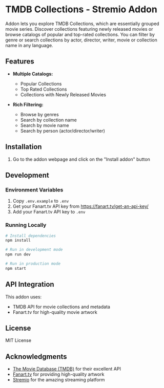 # TMDB Collections - Stremio Addon

Addon lets you explore TMDB Collections, which are essentially grouped movie series. Discover collections featuring newly released movies or browse catalogs of popular and top-rated collections. You can filter by genre or search collections by actor, director, writer, movie or collection name in any language.

## Features

- **Multiple Catalogs:**

  - Popular Collections
  - Top Rated Collections
  - Collections with Newly Released Movies

- **Rich Filtering:**

  - Browse by genres
  - Search by collection name
  - Search by movie name
  - Search by person (actor/director/writer)

## Installation

1. Go to the addon webpage and click on the "Install addon" button

## Development

### Environment Variables

1. Copy `.env.example` to `.env`
2. Get your Fanart.tv API key from https://fanart.tv/get-an-api-key/
3. Add your Fanart.tv API key to `.env`

### Running Locally

```bash
# Install dependencies
npm install

# Run in development mode
npm run dev

# Run in production mode
npm start
```

## API Integration

This addon uses:

- TMDB API for movie collections and metadata
- Fanart.tv for high-quality movie artwork

## License

MIT License

## Acknowledgments

- [The Movie Database (TMDB)](https://www.themoviedb.org/) for their excellent API
- [Fanart.tv](https://fanart.tv/) for providing high-quality artwork
- [Stremio](https://www.stremio.com/) for the amazing streaming platform
